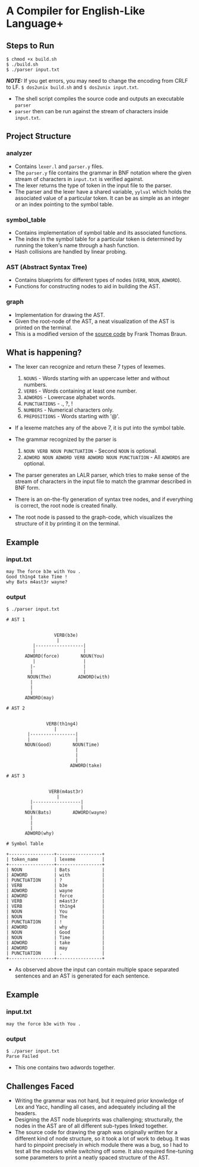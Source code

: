 # A Compiler for English-Like Language+

## Steps to Run

```
$ chmod +x build.sh
$ ./build.sh
$ ./parser input.txt
```

**_NOTE:_** If you get errors, you may need to change the encoding from CRLF to LF. `$ dos2unix build.sh` and `$ dos2unix input.txt`.

- The shell script compiles the source code and outputs an executable `parser`
- `parser` then can be run against the stream of characters inside `input.txt`.


## Project Structure

### analyzer

- Contains `lexer.l` and `parser.y` files.
- The `parser.y` file contains the grammar in BNF notation where the given stream of characters in `input.txt` is verified against.
- The lexer returns the type of token in the input file to the parser.
- The parser and the lexer have a shared variable, `yylval` which holds the associated value of a particular token. It can be as simple as an integer or an index pointing to the symbol table.

### symbol_table

- Contains implementation of symbol table and its associated functions.
- The index in the symbol table for a particular token is determined by running the token's name through a hash function.
- Hash collisions are handled by linear probing.

### AST (Abstract Syntax Tree)

- Contains blueprints for different types of nodes (`VERB`, `NOUN`, `ADWORD`).
- Functions for constructing nodes to aid in building the AST.

### graph

- Implementation for drawing the AST.
- Given the root-node of the AST, a neat visualization of the AST is printed on the terminal.
- This is a modified version of the [source code](https://www.epaperpress.com/lexandyacc/calcg.html) by Frank Thomas Braun.

## What is happening?

- The lexer can recognize and return these 7 types of lexemes.
  1. `NOUNS` - Words starting with an uppercase letter and without numbers.
  2. `VERBS` - Words containing at least one number.
  3. `ADWORDS` - Lowercase alphabet words.
  4. `PUNCTUATIONS` - ., ?, !
  5. `NUMBERS` - Numerical characters only.
  6. `PREPOSITIONS` - Words starting with '@'.

- If a lexeme matches any of the above 7, it is put into the symbol table.

- The grammar recognized by the parser is 
  1. `NOUN VERB NOUN PUNCTUATION` - Second `NOUN` is optional.
  2. `ADWORD NOUN ADWORD VERB ADWORD NOUN PUNCTUATION` - All `ADWORDS` are optional.

- The parser generates an LALR parser, which tries to make sense of the stream of characters in the input file to match the grammar described in BNF form.

- There is an on-the-fly generation of syntax tree nodes, and if everything is correct, the root node is created finally.

- The root node is passed to the graph-code, which visualizes the structure of it by printing it on the terminal.

## Example

### input.txt

```
may The force b3e with You .
Good th1ng4 take Time !
why Bats m4ast3r wayne?
```

### output

```
$ ./parser input.txt

# AST 1


                  VERB(b3e)
                   |
          |------------------|
          |                  |
       ADWORD(force)        NOUN(You)
          |                  |
         |-                  |
         |                   |
        NOUN(The)          ADWORD(with)
         |
         |
         |
       ADWORD(may)

# AST 2


               VERB(th1ng4)
                  |
        |-----------------|
        |                 |
       NOUN(Good)        NOUN(Time)
                          |
                          |
                          |
                        ADWORD(take)

# AST 3


                VERB(m4ast3r)
                   |
         |------------------|
         |                  |
       NOUN(Bats)        ADWORD(wayne)
         |
         |
         |
       ADWORD(why)

# Symbol Table

+-----------------+-----------------+
| token_name      | lexeme          |
+-----------------+-----------------+
| NOUN            | Bats            |
| ADWORD          | with            |
| PUNCTUATION     | ?               |
| VERB            | b3e             |
| ADWORD          | wayne           |
| ADWORD          | force           |
| VERB            | m4ast3r         |
| VERB            | th1ng4          |
| NOUN            | You             |
| NOUN            | The             |
| PUNCTUATION     | !               |
| ADWORD          | why             |
| NOUN            | Good            |
| NOUN            | Time            |
| ADWORD          | take            |
| ADWORD          | may             |
| PUNCTUATION     | .               |
+-----------------+-----------------+
```

- As observed above the input can contain multiple space separated sentences and an AST is generated for each sentence.

## Example

### input.txt

```
may the force b3e with You .
```

### output

```
$ ./parser input.txt
Parse Failed
```

- This one contains two adwords together.

## Challenges Faced

- Writing the grammar was not hard, but it required prior knowledge of Lex and Yacc, handling all cases, and adequately including all the headers.
- Designing the AST node blueprints was challenging; structurally, the nodes in the AST are of all different sub-types linked together.
- The source code for drawing the graph was originally written for a different kind of node structure, so it took a lot of work to debug. It was hard to pinpoint precisely in which module there was a bug, so I had to test all the modules while switching off some. It also required fine-tuning some parameters to print a neatly spaced structure of the AST.
